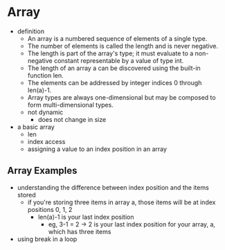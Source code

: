 # Array

- definition
  - An array is a numbered sequence of elements of a single type.
  - The number of elements is called the length and is never negative. 
  - The length is part of the array's type; it must evaluate to a non-negative constant representable by a value of type int. 
  - The length of an array a can be discovered using the built-in function len. 
  - The elements can be addressed by integer indices 0 through len(a)-1. 
  - Array types are always one-dimensional but may be composed to form multi-dimensional types. 
  - not dynamic
    - does not change in size
- a basic array
  - len
  - index access
  - assigning a value to an index position in an array

## Array Examples
- understanding the difference between index position and the items stored
  - if you're storing three items in array a, those items will be at index positions 0, 1, 2
    - len(a)-1 is your last index position
      - eg, 3-1 = 2 → 2 is your last index position for your array, a, which has three items
- using break in a loop
